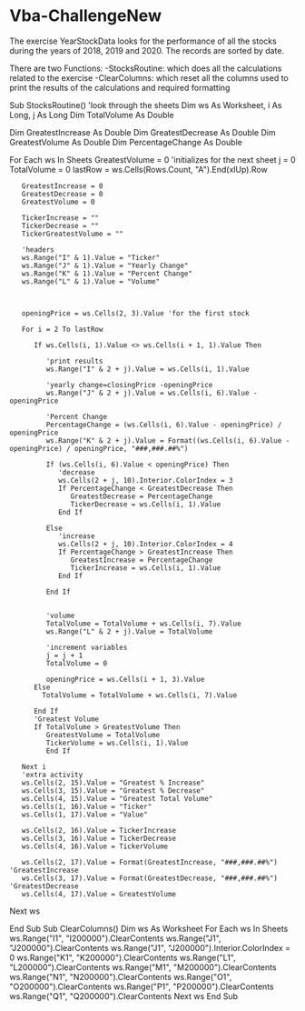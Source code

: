 # Vba-ChallengeNew

The exercise YearStockData looks for the performance of all the stocks during the years of 2018, 2019 and 2020.
The records are sorted by date.

There are two Functions: 
   -StocksRoutine: which does all the calculations related to the exercise
   -ClearColumns:  which reset all the columns used to print the results of the calculations and required formatting

Sub StocksRoutine()
   'look through the sheets
   Dim ws As Worksheet, i As Long, j As Long
   Dim TotalVolume As Double
   
   Dim GreatestIncrease As Double
   Dim GreatestDecrease As Double
   Dim GreatestVolume As Double
   Dim PercentageChange As Double
   
   For Each ws In Sheets
       GreatestVolume = 0 'initializes for the next sheet
       j = 0
       TotalVolume = 0
       lastRow = ws.Cells(Rows.Count, "A").End(xlUp).Row
       
       GreatestIncrease = 0
       GreatestDecrease = 0
       GreatestVolume = 0
       
       TickerIncrease = ""
       TickerDecrease = ""
       TickerGreatestVolume = ""
  
       'headers
       ws.Range("I" & 1).Value = "Ticker"
       ws.Range("J" & 1).Value = "Yearly Change"
       ws.Range("K" & 1).Value = "Percent Change"
       ws.Range("L" & 1).Value = "Volume"
       
     
       
       openingPrice = ws.Cells(2, 3).Value 'for the first stock
       
       For i = 2 To lastRow
          
          If ws.Cells(i, 1).Value <> ws.Cells(i + 1, 1).Value Then
             
             'print results
             ws.Range("I" & 2 + j).Value = ws.Cells(i, 1).Value
             
             'yearly change=closingPrice -openingPrice
             ws.Range("J" & 2 + j).Value = ws.Cells(i, 6).Value - openingPrice
             
             'Percent Change
             PercentageChange = (ws.Cells(i, 6).Value - openingPrice) / openingPrice
             ws.Range("K" & 2 + j).Value = Format((ws.Cells(i, 6).Value - openingPrice) / openingPrice, "###,###.##%")

             If (ws.Cells(i, 6).Value < openingPrice) Then
                'decrease
                ws.Cells(2 + j, 10).Interior.ColorIndex = 3
                If PercentageChange < GreatestDecrease Then
                   GreatestDecrease = PercentageChange
                   TickerDecrease = ws.Cells(i, 1).Value
                End If
                
             Else
                'increase
                ws.Cells(2 + j, 10).Interior.ColorIndex = 4
                If PercentageChange > GreatestIncrease Then
                   GreatestIncrease = PercentageChange
                   TickerIncrease = ws.Cells(i, 1).Value
                End If
                
             End If
             
              
             'volume
             TotalVolume = TotalVolume + ws.Cells(i, 7).Value
             ws.Range("L" & 2 + j).Value = TotalVolume
             
             'increment variables
             j = j + 1
             TotalVolume = 0
                              
             openingPrice = ws.Cells(i + 1, 3).Value
          Else
            TotalVolume = TotalVolume + ws.Cells(i, 7).Value

          End If
          'Greatest Volume
          If TotalVolume > GreatestVolume Then
             GreatestVolume = TotalVolume
             TickerVolume = ws.Cells(i, 1).Value
             End If

       Next i
       'extra activity
       ws.Cells(2, 15).Value = "Greatest % Increase"
       ws.Cells(3, 15).Value = "Greatest % Decrease"
       ws.Cells(4, 15).Value = "Greatest Total Volume"
       ws.Cells(1, 16).Value = "Ticker"
       ws.Cells(1, 17).Value = "Value"
       
       ws.Cells(2, 16).Value = TickerIncrease
       ws.Cells(3, 16).Value = TickerDecrease
       ws.Cells(4, 16).Value = TickerVolume
       
       ws.Cells(2, 17).Value = Format(GreatestIncrease, "###,###.##%") 'GreatestIncrease
       ws.Cells(3, 17).Value = Format(GreatestDecrease, "###,###.##%") 'GreatestDecrease
       ws.Cells(4, 17).Value = GreatestVolume
       
       
   Next ws
   
End Sub
Sub ClearColumns()
      Dim ws As Worksheet
   For Each ws In Sheets
       ws.Range("I1", "I200000").ClearContents
       ws.Range("J1", "J200000").ClearContents
       ws.Range("J1", "J200000").Interior.ColorIndex = 0
       ws.Range("K1", "K200000").ClearContents
       ws.Range("L1", "L200000").ClearContents
       ws.Range("M1", "M200000").ClearContents
       ws.Range("N1", "N200000").ClearContents
       ws.Range("O1", "O200000").ClearContents
       ws.Range("P1", "P200000").ClearContents
       ws.Range("Q1", "Q200000").ClearContents
   Next ws
End Sub
